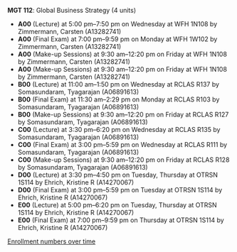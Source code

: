 **MGT 112**: Global Business Strategy (4 units)

- **A00** (Lecture) at 5:00 pm–7:50 pm on Wednesday at WFH 1N108 by Zimmermann, Carsten (A13282741)
- **A00** (Final Exam) at 7:00 pm–9:59 pm on Monday at WFH 1W102 by Zimmermann, Carsten (A13282741)
- **A00** (Make-up Sessions) at 9:30 am–12:20 pm on Friday at WFH 1N108 by Zimmermann, Carsten (A13282741)
- **A00** (Make-up Sessions) at 9:30 am–12:20 pm on Friday at WFH 1N108 by Zimmermann, Carsten (A13282741)
- **B00** (Lecture) at 11:00 am–1:50 pm on Wednesday at RCLAS R137 by Somasundaram, Tyagarajan (A06891613)
- **B00** (Final Exam) at 11:30 am–2:29 pm on Monday at RCLAS R103 by Somasundaram, Tyagarajan (A06891613)
- **B00** (Make-up Sessions) at 9:30 am–12:20 pm on Friday at RCLAS R127 by Somasundaram, Tyagarajan (A06891613)
- **C00** (Lecture) at 3:30 pm–6:20 pm on Wednesday at RCLAS R135 by Somasundaram, Tyagarajan (A06891613)
- **C00** (Final Exam) at 3:00 pm–5:59 pm on Wednesday at RCLAS R111 by Somasundaram, Tyagarajan (A06891613)
- **C00** (Make-up Sessions) at 9:30 am–12:20 pm on Friday at RCLAS R128 by Somasundaram, Tyagarajan (A06891613)
- **D00** (Lecture) at 3:30 pm–4:50 pm on Tuesday, Thursday at OTRSN 1S114 by Ehrich, Kristine R (A14270067)
- **D00** (Final Exam) at 3:00 pm–5:59 pm on Tuesday at OTRSN 1S114 by Ehrich, Kristine R (A14270067)
- **E00** (Lecture) at 5:00 pm–6:20 pm on Tuesday, Thursday at OTRSN 1S114 by Ehrich, Kristine R (A14270067)
- **E00** (Final Exam) at 7:00 pm–9:59 pm on Thursday at OTRSN 1S114 by Ehrich, Kristine R (A14270067)

[Enrollment numbers over time](./MGT112.tsv)
